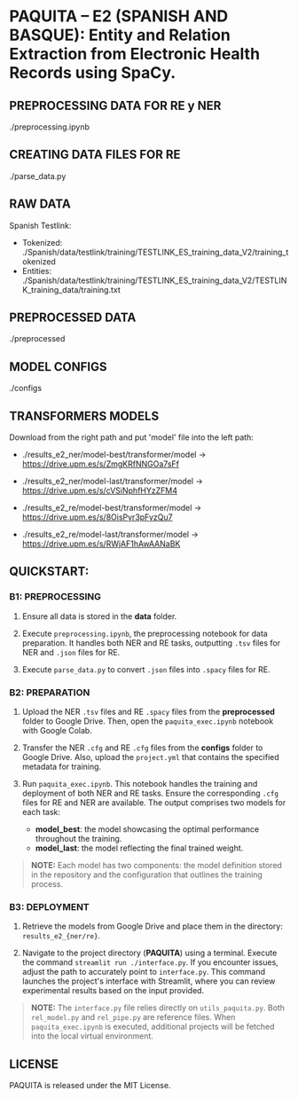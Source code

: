 # PAQUITA – E2 (SPANISH AND BASQUE): Entity and Relation Extraction from Electronic Health Records using SpaCy.

## PREPROCESSING DATA FOR RE y NER
./preprocessing.ipynb

## CREATING DATA FILES FOR RE
./parse_data.py


## RAW DATA
Spanish Testlink:
- Tokenized: ./Spanish/data/testlink/training/TESTLINK_ES_training_data_V2/training_tokenized
- Entities: ./Spanish/data/testlink/training/TESTLINK_ES_training_data_V2/TESTLINK_training_data/training.txt


## PREPROCESSED DATA
./preprocessed


## MODEL CONFIGS
./configs


## TRANSFORMERS MODELS 
Download from the right path and put 'model' file into the left path:

- ./results_e2_ner/model-best/transformer/model -> https://drive.upm.es/s/ZmgKRfNNGOa7sFf
- ./results_e2_ner/model-last/transformer/model -> https://drive.upm.es/s/cVSiNphfHYzZFM4

- ./results_e2_re/model-best/transformer/model -> https://drive.upm.es/s/8OisPyr3pFyzQu7
- ./results_e2_re/model-last/transformer/model -> https://drive.upm.es/s/RWjAF1hAwAANaBK



## QUICKSTART:
### B1: PREPROCESSING

1. Ensure all data is stored in the **data** folder.
  
2. Execute `preprocessing.ipynb`, the preprocessing notebook for data preparation. It handles both NER and RE tasks, outputting `.tsv` files for NER and `.json` files for RE.
  
3. Execute `parse_data.py` to convert `.json` files into `.spacy` files for RE.

### B2: PREPARATION

1. Upload the NER `.tsv` files and RE `.spacy` files from the **preprocessed** folder to Google Drive. Then, open the `paquita_exec.ipynb` notebook with Google Colab.
  
2. Transfer the NER `.cfg` and RE `.cfg` files from the **configs** folder to Google Drive. Also, upload the `project.yml` that contains the specified metadata for training.
  
3. Run `paquita_exec.ipynb`. This notebook handles the training and deployment of both NER and RE tasks. Ensure the corresponding `.cfg` files for RE and NER are available. The output comprises two models for each task: 
   - **model_best**: the model showcasing the optimal performance throughout the training. 
   - **model_last**: the model reflecting the final trained weight.

> **NOTE:** Each model has two components: the model definition stored in the repository and the configuration that outlines the training process.


### B3: DEPLOYMENT

1. Retrieve the models from Google Drive and place them in the directory: `results_e2_{ner/re}`.

2. Navigate to the project directory (**PAQUITA**) using a terminal. Execute the command `streamlit run ./interface.py`. If you encounter issues, adjust the path to accurately point to `interface.py`. This command launches the project's interface with Streamlit, where you can review experimental results based on the input provided.

> **NOTE:** The `interface.py` file relies directly on `utils_paquita.py`. Both `rel_model.py` and `rel_pipe.py` are reference files. When `paquita_exec.ipynb` is executed, additional projects will be fetched into the local virtual environment.



## LICENSE
PAQUITA is released under the MIT License.
